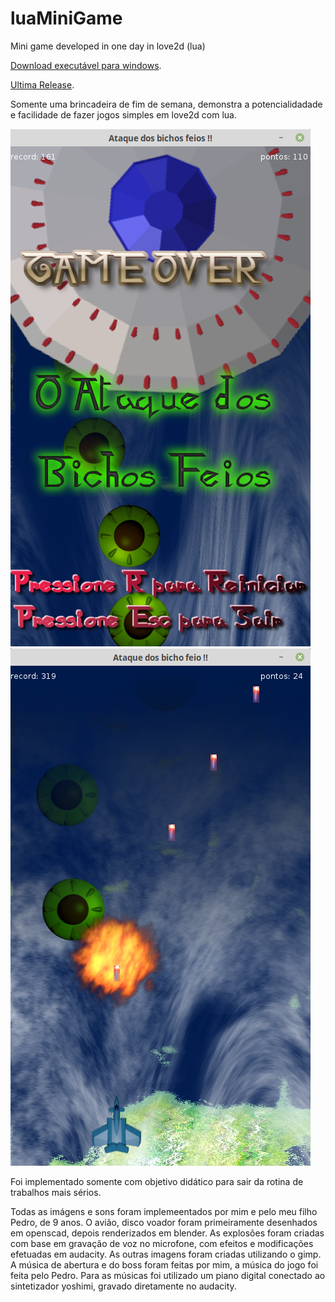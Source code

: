# luaMiniGame
Mini game developed in one day in love2d (lua) 

[Download executável para windows](https://github.com/ronaldor1968/luaMiniGame/releases/download/0.0.3/distwin.zip).

[Ultima Release](https://github.com/ronaldor1968/luaMiniGame/releases/tag/0.0.3).

Somente uma brincadeira de fim de semana, demonstra a potencialidadade e facilidade
de fazer jogos simples em love2d com lua.

![Screenshot 1](Screenshot%20from%202019-01-27%2017-41-10.png?raw=true "Screen Shot 1")
![Screenshot 2](Screenshot%20from%202019-01-20%2012-25-45.png?raw=true "Screen Shot 2")

Foi implementado somente com objetivo didático para sair da rotina de trabalhos mais sérios.

Todas as imágens e sons foram implemeentados por mim e pelo meu filho Pedro, de 9 anos. O avião, disco voador foram primeiramente desenhados em openscad, depois renderizados em blender. As explosões foram criadas com base em gravação de voz no microfone, com efeitos e modificações efetuadas em audacity. As outras imagens foram criadas utilizando o gimp. A música de abertura e do boss foram feitas por mim, a música do jogo foi feita pelo Pedro. Para as músicas foi utilizado um piano digital conectado ao sintetizador yoshimi, gravado diretamente no audacity.
